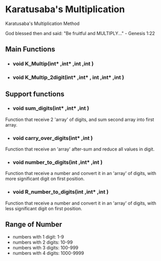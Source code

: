 # Karatusaba's Multiplication

Karatusaba's Multiplication Method

God blessed then and said:
"Be fruitful and MULTIPLY..." - Genesis 1:22


## Main Functions

* ### void K_Multip(int* ,int* ,int ,int )
* ### void K_Multip_2digit(int* ,int* , int ,int* ,int )

## Support functions

* ### void sum_digits(int* ,int* ,int )
Function that receive 2 'array' of digits, and sum second array into first array.

* ### void carry_over_digits(int* ,int )
Function that receive an 'array' after-sum and reduce all values in digit.

* ### void number_to_digits(int ,int* ,int )
Function that receive a number and convert it in an 'array' of digits, with more significant digit on first position.

* ### void R_number_to_digits(int ,int* ,int )
Function that receive a number and convert it in an 'array' of digits, with less significant digit on first position.

## Range of Number
* numbers with 1 digit: 1-9 
* numbers with 2 digits: 10-99
* numbers with 3 digits: 100-999
* numbers with 4 digits: 1000-9999